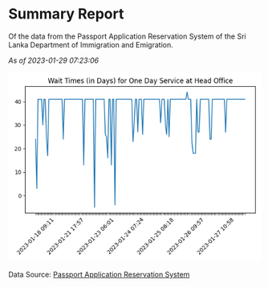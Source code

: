 # Summary Report

Of the data from the Passport Application Reservation System of the Sri Lanka Department of Immigration and Emigration.

*As of 2023-01-29 07:23:06*

![Wait Time Chart](summary.wait_time_chart.png)

Data Source: [Passport Application Reservation System](https://eservices.immigration.gov.lk:8443/appointment/pages/reservationApplication.xhtml)